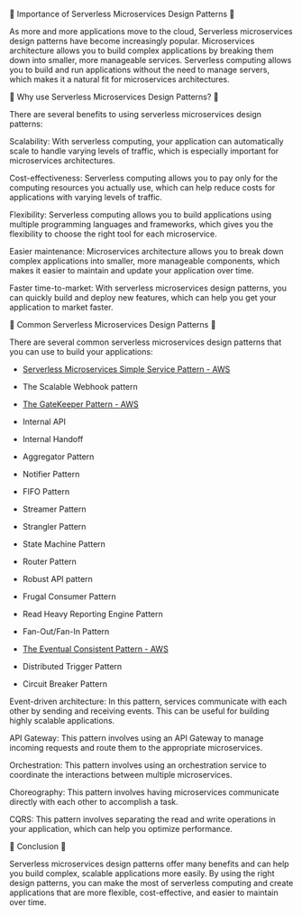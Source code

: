 <!-- @format -->

🚀 Importance of Serverless Microservices Design Patterns 🚀

As more and more applications move to the cloud, Serverless microservices design patterns have become increasingly popular. Microservices architecture allows you to build complex applications by breaking them down into smaller, more manageable services. Serverless computing allows you to build and run applications without the need to manage servers, which makes it a natural fit for microservices architectures.

🎯 Why use Serverless Microservices Design Patterns? 🎯

There are several benefits to using serverless microservices design patterns:

Scalability: With serverless computing, your application can automatically scale to handle varying levels of traffic, which is especially important for microservices architectures.

Cost-effectiveness: Serverless computing allows you to pay only for the computing resources you actually use, which can help reduce costs for applications with varying levels of traffic.

Flexibility: Serverless computing allows you to build applications using multiple programming languages and frameworks, which gives you the flexibility to choose the right tool for each microservice.

Easier maintenance: Microservices architecture allows you to break down complex applications into smaller, more manageable components, which makes it easier to maintain and update your application over time.

Faster time-to-market: With serverless microservices design patterns, you can quickly build and deploy new features, which can help you get your application to market faster.

🔨 Common Serverless Microservices Design Patterns 🔨

There are several common serverless microservices design patterns that you can use to build your applications:

- [Serverless Microservices Simple Service Pattern - AWS](https://github.com/PolyCloudNative/Serverless-Microservices-Patterns/tree/main/Serverless-Microservices-Simple-Service-Pattern)

- The Scalable Webhook pattern
- [The GateKeeper Pattern - AWS](https://github.com/PolyCloudNative/Serverless-Microservices-Patterns/tree/main/Serverless-Microservices-Gatekeeper-Pattern)
- Internal API
- Internal Handoff
- Aggregator Pattern
- Notifier Pattern
- FIFO Pattern
- Streamer Pattern
- Strangler Pattern
- State Machine Pattern
- Router Pattern
- Robust API pattern
- Frugal Consumer Pattern
- Read Heavy Reporting Engine Pattern
- Fan-Out/Fan-In Pattern
- [The Eventual Consistent Pattern - AWS](https://github.com/PolyCloudNative/Serverless-Microservices-Patterns/tree/main/Serverless-Microservices-Eventual-Consistency-Pattern)
- Distributed Trigger Pattern
- Circuit Breaker Pattern

Event-driven architecture: In this pattern, services communicate with each other by sending and receiving events. This can be useful for building highly scalable applications.

API Gateway: This pattern involves using an API Gateway to manage incoming requests and route them to the appropriate microservices.

Orchestration: This pattern involves using an orchestration service to coordinate the interactions between multiple microservices.

Choreography: This pattern involves having microservices communicate directly with each other to accomplish a task.

CQRS: This pattern involves separating the read and write operations in your application, which can help you optimize performance.

🌟 Conclusion 🌟

Serverless microservices design patterns offer many benefits and can help you build complex, scalable applications more easily. By using the right design patterns, you can make the most of serverless computing and create applications that are more flexible, cost-effective, and easier to maintain over time.
